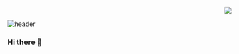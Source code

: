 <p align=right>
  <a href="https://hits.seeyoufarm.com"><img src="https://hits.seeyoufarm.com/api/count/incr/badge.svg?url=https%3A%2F%2Fgithub.com%2Fjinee0us&count_bg=%2350BCDF&title_bg=%23989898&icon=github.svg&icon_color=%23E7E7E7&title=hits&edge_flat=true"/></a>
</p>

![header](https://capsule-render.vercel.app/api?type=waving&color=50BCDF&height=200&section=header&text=DajinKim&fontSize=60&fontColor=989898&fontAlign=80&animation=twinkling)

### Hi there 👋

<!--
**jinee0us/jinee0us** is a ✨ _special_ ✨ repository because its `README.md` (this file) appears on your GitHub profile.

Here are some ideas to get you started:

- 🔭 I’m currently working on ...
- 🌱 I’m currently learning ...
- 👯 I’m looking to collaborate on ...
- 🤔 I’m looking for help with ...
- 💬 Ask me about ...
- 📫 How to reach me: ...
- 😄 Pronouns: ...
- ⚡ Fun fact: ...
-->

<!--
### 🛠 Tech Stack
![](https://img.shields.io/badge/Django-092E20?style=flat-square&logo=Django&logoColor=white)
![](https://img.shields.io/badge/Python-3776AB?style=flat-square&logo=Python&logoColor=white)

![](https://img.shields.io/badge/PHP-777BB4?style=flat-square&logo=PHP&logoColor=white)
![](https://img.shields.io/badge/MySQL-4479A1?style=flat-square&logo=MySQL&logoColor=white)
![](https://img.shields.io/badge/HTML-E34F26?style=flat-square&logo=HTML5&logoColor=white)
![](https://img.shields.io/badge/CSS-1572B6?style=flat-square&logo=CSS3&logoColor=white)
![](https://img.shields.io/badge/JavaScript-F7DF1E?style=flat-square&logo=JavaScript&logoColor=black)

![](https://img.shields.io/badge/Magento-EE672F?style=flat-square&logo=Magento&logoColor=white)
![](https://img.shields.io/badge/AWS-232F3E?style=flat-square&logo=Amazon%20AWS&logoColor=white)
-->

<!--
[![Anurag's GitHub stats](https://github-readme-stats.vercel.app/api?username=jinee0us&hide=prs,contribs&show_icons=true&theme=react)](https://github.com/anuraghazra/github-readme-stats)
[![Top Langs](https://github-readme-stats.vercel.app/api/top-langs/?username=jinee0us&layout=compact&theme=react)](https://github.com/anuraghazra/github-readme-stats)
-->

<!--
### 📫 How to reach me
[![Gmail Badge](https://img.shields.io/badge/Gmail-EA4335?style=flat-square&logo=Gmail&logoColor=white&link=mailto:jinee0us@gmail.com)](mailto:jinee0us@gmail.com)
-->
